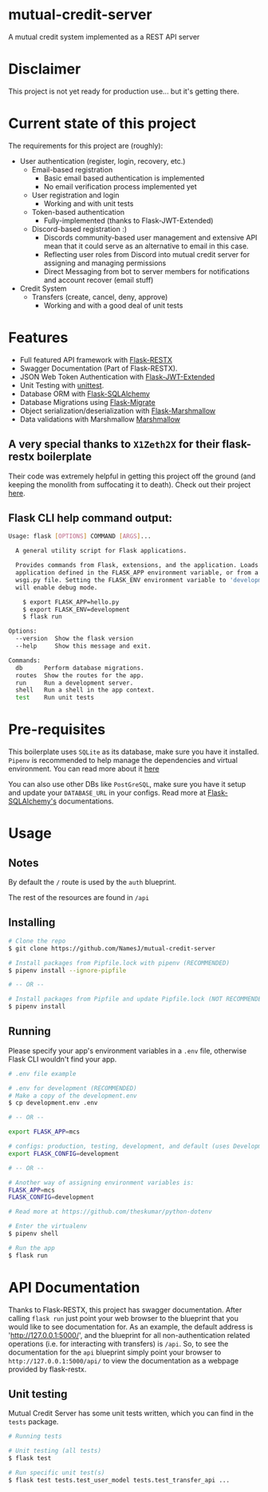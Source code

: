 # mutual-credit-server
A mutual credit system implemented as a REST API server

# Disclaimer
This project is not yet ready for production use... but it's getting there.

# Current state of this project
The requirements for this project are (roughly):
* User authentication (register, login, recovery, etc.)
  * Email-based registration
    * Basic email based authentication is implemented
    * No email verification process implemented yet
  * User registration and login
    * Working and with unit tests
  * Token-based authentication
    * Fully-implemented (thanks to Flask-JWT-Extended)
  * Discord-based registration :)
    * Discords community-based user management and extensive API mean that it could serve as an alternative to email in this case.
    * Reflecting user roles from Discord into mutual credit server for assigning and managing permissions
    * Direct Messaging from bot to server members for notifications and account recover (email stuff)
* Credit System
  * Transfers (create, cancel, deny, approve)
    * Working and with a good deal of unit tests

# Features
* Full featured API framework with [Flask-RESTX](https://flask-restx.readthedocs.io/en/latest/)
* Swagger Documentation (Part of Flask-RESTX).
* JSON Web Token Authentication with [Flask-JWT-Extended](https://flask-jwt-extended.readthedocs.io/en/stable/)
* Unit Testing with [unittest](https://docs.python.org/3/library/unittest.html).
* Database ORM with [Flask-SQLAlchemy](https://flask-sqlalchemy.palletsprojects.com/en/2.x/)
* Database Migrations using [Flask-Migrate](https://github.com/miguelgrinberg/flask-migrate)
* Object serialization/deserialization with [Flask-Marshmallow](https://flask-marshmallow.readthedocs.io/en/latest/)
* Data validations with Marshmallow [Marshmallow](https://marshmallow.readthedocs.io/en/stable/quickstart.html#validation)

## A very special thanks to `X1Zeth2X` for their flask-restx boilerplate
Their code was extremely helpful in getting this project off the ground (and keeping the monolith from suffocating it to death). Check out their project [here](https://github.com/X1Zeth2X/flask-restx-boilerplate).

## Flask CLI help command output:
```sh
Usage: flask [OPTIONS] COMMAND [ARGS]...

  A general utility script for Flask applications.

  Provides commands from Flask, extensions, and the application. Loads the
  application defined in the FLASK_APP environment variable, or from a
  wsgi.py file. Setting the FLASK_ENV environment variable to 'development'
  will enable debug mode.

    $ export FLASK_APP=hello.py
    $ export FLASK_ENV=development
    $ flask run

Options:
  --version  Show the flask version
  --help     Show this message and exit.

Commands:
  db      Perform database migrations.
  routes  Show the routes for the app.
  run     Run a development server.
  shell   Run a shell in the app context.
  test    Run unit tests
```

# Pre-requisites

This boilerplate uses `SQLite` as its database, make sure you have it installed.
`Pipenv` is recommended to help manage the dependencies and virtual environment. You can read more about it [here](https://pypi.org/project/pipenv/])

You can also use other DBs like `PostGreSQL`, make sure you have it setup and update your `DATABASE_URL` in your configs.
Read more at [Flask-SQLAlchemy's](https://flask-sqlalchemy.palletsprojects.com/en/2.x/) documentations.

# Usage

## Notes

By default the `/` route is used by the `auth` blueprint.

The rest of the resources are found in `/api`

## Installing
```sh
# Clone the repo
$ git clone https://github.com/NamesJ/mutual-credit-server

# Install packages from Pipfile.lock with pipenv (RECOMMENDED)
$ pipenv install --ignore-pipfile

# -- OR --

# Install packages from Pipfile and update Pipfile.lock (NOT RECOMMENDED)
$ pipenv install
```

## Running
Please specify your app's environment variables in a `.env` file, otherwise Flask CLI wouldn't find your app.

```sh
# .env file example

# .env for development (RECOMMENDED)
# Make a copy of the development.env
$ cp development.env .env

# -- OR --

export FLASK_APP=mcs

# configs: production, testing, development, and default (uses DevelopmentConfig)
export FLASK_CONFIG=development

# -- OR --

# Another way of assigning environment variables is:
FLASK_APP=mcs
FLASK_CONFIG=development

# Read more at https://github.com/theskumar/python-dotenv
```

```sh
# Enter the virtualenv
$ pipenv shell

# Run the app
$ flask run
```

# API Documentation
Thanks to Flask-RESTX, this project has swagger documentation. After calling `flask run` just point your web browser to the blueprint that you would like to see documentation for.
As an example, the default address is 'http://127.0.0.1:5000/', and the blueprint for all non-authentication related operations (i.e. for interacting with transfers) is `/api`. So, to see the documentation for the `api` blueprint simply point your browser to `http://127.0.0.1:5000/api/` to view the documentation as a webpage provided by flask-restx.

## Unit testing
Mutual Credit Server has some unit tests written, which you can find in the `tests` package.

```sh
# Running tests

# Unit testing (all tests)
$ flask test

# Run specific unit test(s)
$ flask test tests.test_user_model tests.test_transfer_api ...
```
